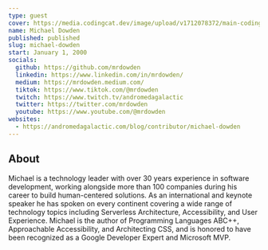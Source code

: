 ```yaml
---
type: guest
cover: https://media.codingcat.dev/image/upload/v1712078372/main-codingcatdev-photo/podcast-guest/michael-dowden.jpg
name: Michael Dowden
published: published
slug: michael-dowden
start: January 1, 2000
socials:
  github: https://github.com/mrdowden
  linkedin: https://www.linkedin.com/in/mrdowden/
  medium: https://mrdowden.medium.com/
  tiktok: https://www.tiktok.com/@mrdowden
  twitch: https://www.twitch.tv/andromedagalactic
  twitter: https://twitter.com/mrdowden
  youtube: https://www.youtube.com/@mrdowden
websites:
  - https://andromedagalactic.com/blog/contributor/michael-dowden
---
```


## About

Michael is a technology leader with over 30 years experience in software development, working alongside more than 100 companies during his career to build human-centered solutions. As an international and keynote speaker he has spoken on every continent covering a wide range of technology topics including Serverless Architecture, Accessibility, and User Experience. Michael is the author of Programming Languages ABC++, Approachable Accessibility, and Architecting CSS, and is honored to have been recognized as a Google Developer Expert and Microsoft MVP.
